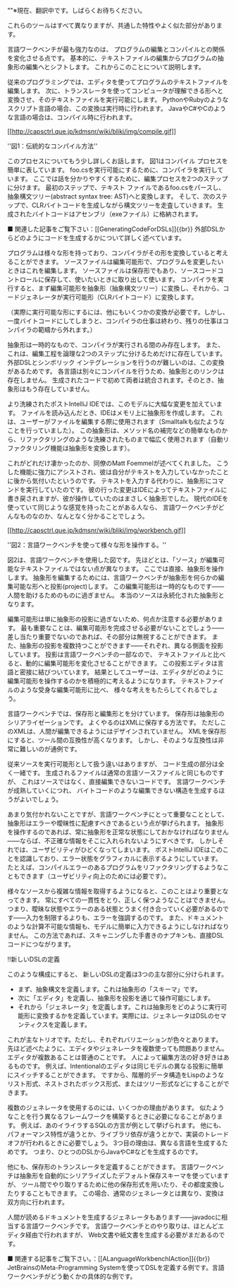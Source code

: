 ""※現在、翻訳中です。しばらくお待ちください。

これらのツールはすべて異なりますが、共通した特性やよく似た部分があります。

言語ワークベンチが最も強力なのは、
プログラムの編集とコンパイルとの関係を変化させる点です。
基本的に、テキストファイルの編集からプログラムの抽象形の編集へとシフトします。
これからこのことについて説明します。

従来のプログラミングでは、エディタを使ってプログラムのテキストファイルを編集します。
次に、トランスレータを使ってコンピュータが理解できる形へと変換させ、そのテキストファイルを実行可能にします。
PythonやRubyのようなスクリプト言語の場合、この変換は実行時に行われます。
JavaやC#やCのような言語の場合は、コンパイル時に行われます。

[[http://capsctrl.que.jp/kdmsnr/wiki/bliki/img/compile.gif]]

''図1：伝統的なコンパイル方法''

このプロセスについてもう少し詳しくお話します。
図1はコンパイル プロセスを簡単に表しています。
foo.csを実行可能にするために、コンパイラを実行しています。
ここでは話を分かりやすくするために、編集プロセスを2つのステップに分けます。
最初のステップで、テキスト ファイルであるfoo.csをパースし、抽象構文ツリー(abstract syntax tree: AST)へと変換します。
そして、次のステップで、CLRバイトコードを生成しながら構文ツリーを走査していきます。
生成されたバイトコードはアセンブリ（exeファイル）に格納されます。

■ 関連した記事をご覧下さい：[[GeneratingCodeForDSLs]]{{br}}
外部DSLからどのようにコードを生成するかについて詳しく述べています。

プログラムは様々な形を持っており、コンパイラがその形を変換していると考えることができます。
ソースファイルは編集可能形で、プログラムを変更したいときはこれを編集します。
ソースファイルは保存形でもあり、ソースコードコントロールに保存して、使いたいときに取り出して使います。
コンパイラを実行すると、まず編集可能形を抽象形（抽象構文ツリー）に変換し、それから、コードジェネレータが実行可能形（CLRバイトコード）に変換します。

（実際に実行可能な形にするには、他にもいくつかの変換が必要です。しかし、一度バイトコードにしてしまうと、コンパイラの仕事は終わり、残りの仕事はコンパイラの範疇から外れます。）

抽象形は一時的なもので、コンパイラが実行される間のみ存在します。
また、これは、編集工程を論理な2つのステップに分けるためだけに存在しています。
外部DSLとシンボリック インテグレーションを行うのが難しいのは、この変換があるためです。
各言語は別々にコンパイルを行うため、抽象形とのリンクは存在しません。
生成されたコードで初めて両者は統合されます。そのとき、抽象形はもう存在していません。

より洗練されたポストIntelliJ IDEでは、このモデルに大幅な変更を加えています。
ファイルを読み込んだとき、IDEはメモリ上に抽象形を作成します。
これは、ユーザーがファイルを編集する際に使用されます（Smalltalkも似たようなことを行っていました）。
この抽象形は、メソッド名の補完などの簡単なものから、リファクタリングのような洗練されたものまで幅広く使用されます（自動リファクタリング機能は抽象形を変換します）。

これがどれだけ凄かったのか、同僚のMatt Foemmelが述べてくれました。
こうした機能に強力にアシストされ、彼は自分がテキストを入力していなかったことに後から気付いたというのです。
テキストを入力する代わりに、抽象形にコマンドを実行していたのです。
彼の行った変更はIDEによってテキストファイルに書き戻されますが、彼が操作していたのはまさしく抽象形でした。
現代のIDEを使っていて同じような感覚を持ったことがある人なら、
言語ワークベンチがどんなものなのか、なんとなく分かることでしょう。

[[http://capsctrl.que.jp/kdmsnr/wiki/bliki/img/workbench.gif]]

''図2：言語ワークベンチを使って様々な形を操作する。''

図2は、言語ワークベンチを使用した図です。
先ほどとは、「ソース」が編集可能なテキストファイルではない点が異なります。
ここでは直接、抽象形を操作します。
抽象形を編集するためには、言語ワークベンチが抽象形を何らかの編集可能な形へと投影(project)します。
この編集可能形は一時的なものです——人間を助けるためのものに過ぎません。
本当のソースは永続化された抽象形となります。

編集可能形は単に抽象形の投影に過ぎないため、何点か注意する必要があります。
最も重要なことは、編集可能形を完成させる必要がないことでしょう——差し当たり重要でないのであれば、その部分は無視することができます。
また、抽象形の投影を複数持つことができます——それぞれ、異なる側面を投影しています。
投影は言語ワークベンチの一部なので、
テキストファイルと比べると、動的に編集可能形を変化させることができます。
この投影エディタは言語と密接に結びついています。
結果としてユーザーは、エディタがどのように編集可能形を操作するのかを積極的に考えるようになります。
テキストファイルのような受身な編集可能形に比べ、
様々な考えをもたらしてくれるでしょう。

言語ワークベンチでは、保存形と編集形とを分けています。
保存形は抽象形のシリアライゼーションです。
よくやるのはXMLに保存する方法です。
ただしこのXMLは、人間が編集できるようにはデザインされていません。
XMLを保存形にすると、ツール間の互換性が高くなります。
しかし、そのような互換性は非常に難しいのが通例です。

従来ソースを実行可能形として扱う違いはありますが、
コード生成の部分は全く一緒です。
生成されるファイルは通常の言語ソースファイルと同じものですが、
これはソースではなく、直接編集できないコードです。
言語ワークベンチが成熟していくにつれ、
バイトコードのような編集できない構造を生成するほうがよいでしょう。

あまり気付かれないことですが、言語ワークベンチにとって重要なこととして、
抽象形はエラーや曖昧性に配慮すべきであるという点が挙げられます。
抽象形を操作するのであれば、常に抽象形を正常な状態にしておかなければなりません——ならば、不正確な情報をそこに入れられないようにすべきです。
しかしそれでは、ユーザビリティがひどくなってしまいます。
ポストIntelliJ IDEはこのことを認識しており、エラー状態をグラフィカルに表示するようにしています。
たとえば、コンパイルエラーのあるプログラムをリファクタリングするようなこともできます（ユーザビリティ向上のためには必要です）。

様々なソースから複雑な情報を取得するようになると、このことはより重要となってきます。
常にすべての一貫性をとり、正しく保つようなことはできません。
つまり、曖昧な状態やエラーのある状態とうまく付き合っていく必要があるのです——入力を制限するよりも、エラーを強調するのです。
また、ドキュメントのような計算不可能な情報も、モデルに簡単に入力できるようにしなければなりません。
この方法であれば、スキャニングした手書きのナプキンも、直接DSLコードにつながります。

!!新しいDSLの定義

このような構成にすると、
新しいDSLの定義は3つの主な部分に分けられます。

* まず、抽象構文を定義します。これは抽象形の「スキーマ」です。
* 次に「エディタ」を定義し、抽象形を投影を通じて操作可能にします。
* それから「ジェネレータ」を定義します。これは抽象形をどのように実行可能形に変換するかを定義しています。実際には、ジェネレータはDSLのセマンティクスを定義します。

これが主なトリオです。ただし、それぞれバリエーションが色々とあります。
先ほど述べたように、エディタやジェネレータを複数使っても問題ありません。
エディタが複数あることは普通のことです。
人によって編集方法の好き好きはあるものです。
例えば、Intentionalのエディタは同じモデルの異なる投影に簡単にスイッチすることができます。
ですから、階層的データ構造をLispのようなリスト形式、ネストされたボックス形式、またはツリー形式などにすることができます。

複数のジェネレータを使用するのには、いくつかの理由があります。
似たようなことを行う異なるフレームワークを構築するときに必要になることがあります。
例えば、あのイライラするSQLの方言が例として挙げられます。
他にも、パフォーマンス特性が違うとか、ライブラリ依存が違うとかで、実装のトレードオフが行われるときに必要でしょう。
3つ目の理由は、異なる言語を生成するためです。
つまり、ひとつのDSLからJavaやC#などを生成するのです。

他にも、保存形のトランスレータを定義することができます。
言語ワークベンチは抽象形を自動的にシリアライズしたデフォルト保存スキーマを使っていますが、
ツール間でやり取りするために他の保存形式を用いたり、その都度変換したりすることもできます。
この場合、通常のジェネレータとは異なり、変換は双方向に行われます。

人間が読めるドキュメントを生成するジェネレータもあります——javadocに相当する言語ワークベンチです。
言語ワークベンチとのやり取りは、ほとんどエディタ経由で行われますが、
Web文書や紙文書を生成する必要がまだあるのです。

■ 関連する記事をご覧下さい。：[[ALanguageWorkbenchIAction]]{{br}}
JetBrainsのMeta-Programming Systemを使ってDSLを定義する例です。言語ワークベンチがどう動くかの具体的な例です。

